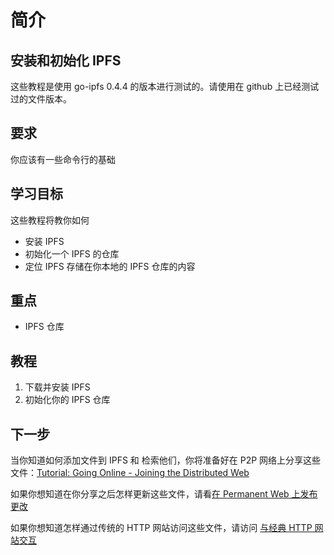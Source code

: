 # 简介

## 安装和初始化 IPFS

这些教程是使用 go-ipfs 0.4.4 的版本进行测试的。请使用在 github 上已经测试过的文件版本。

## 要求

你应该有一些命令行的基础

## 学习目标

这些教程将教你如何

- 安装 IPFS
- 初始化一个 IPFS 的仓库
- 定位 IPFS 存储在你本地的 IPFS 仓库的内容

## 重点

- IPFS 仓库

## 教程

1. 下载并安装 IPFS
2. 初始化你的 IPFS 仓库

## 下一步

当你知道如何添加文件到 IPFS 和 检索他们，你将准备好在 P2P 网络上分享这些文件：[Tutorial: Going Online - Joining the Distributed Web](https://flyingzumwalt.gitbooks.io/decentralized-web-primer/going-online/)

如果你想知道在你分享之后怎样更新这些文件，请看[在 Permanent Web 上发布更改](https://flyingzumwalt.gitbooks.io/decentralized-web-primer/publishing-changes/)

如果你想知道怎样通过传统的 HTTP 网站访问这些文件，请访问 [与经典 HTTP 网站交互](https://flyingzumwalt.gitbooks.io/decentralized-web-primer/classical-web/)

